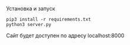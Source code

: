 Установка и запуск
```
pip3 install -r requirements.txt
python3 server.py
```

Сайт будет доступен по адресу localhost:8000
